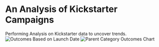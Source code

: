 # An Analysis of Kickstarter Campaigns
Performing Analysis on Kickstarter data to uncover trends. 
![Outcomes Based on Launch Date](https://user-images.githubusercontent.com/92542382/139598628-56548f56-8dc1-445c-ab57-ab882e889d5c.png)
![Parent Category Outcomes Chart](https://user-images.githubusercontent.com/92542382/139598633-b0b3f7a5-3f78-461a-baca-35a0a74d8644.png)
